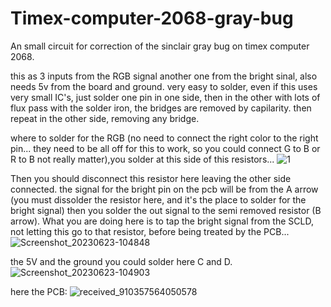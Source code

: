# Timex-computer-2068-gray-bug
An small circuit for correction of the sinclair gray bug on timex computer 2068.

this as 3 inputs from the RGB signal another one from the bright sinal, also needs 5v from the board and ground.
very easy to solder, even if this uses very small IC's, just solder one pin in one side, then in the other with lots of flux pass with the solder iron, the bridges are removed by capilarity. then repeat in the other side, removing any bridge.

where to solder for the RGB (no need to connect the right color to the right pin... they need to be all off for this to work, so you could connect G to B or R to B not really matter),you solder at this side of this resistors...
![1](https://github.com/zambujal/Timex-computer-2068-gray-bug/assets/47646777/d8f5c338-bfe9-40ed-81af-51a2ab73dcb7)

Then you should disconnect this resistor here leaving the other side connected. the signal for the bright pin on the pcb will be from the A arrow (you must dissolder the resistor here, and it's the place to solder for the bright signal) then you solder the out signal to the semi removed resistor (B arrow). What you are doing here is to tap the bright signal from the SCLD, not letting this go to that resistor, before being treated by the PCB...
![Screenshot_20230623-104848](https://github.com/zambujal/Timex-computer-2068-gray-bug/assets/47646777/1d5126f2-e34f-4f6c-a132-8b86a0d52712)


the 5V and the ground you could solder here C and D.
![Screenshot_20230623-104903](https://github.com/zambujal/Timex-computer-2068-gray-bug/assets/47646777/94f7b553-9d85-47c7-877a-399c200b2500)



here the PCB:
![received_910357564050578](https://github.com/zambujal/Timex-computer-2068-gray-bug/assets/47646777/577200b4-e345-4c2c-9b83-037d1eda5594)


